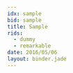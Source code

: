 ```yaml
---
idx: sample
bid: sample
title: Sample
rids:
  - dummy
  - remarkable
date: 2016/05/06
layout: binder.jade
---
```

